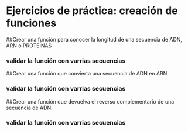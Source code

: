 
# Ejercicios de práctica: creación de funciones


##Crear una función para conocer la longitud de una secuencia de ADN, ARN o PROTEÍNAS
### validar la función con varrias secuencias

##Crear una función que convierta una secuencia de ADN en ARN.
### validar la función con varrias secuencias

##Crear una función que devuelva el reverso complementario de una secuencia de ADN.
### validar la función con varrias secuencias
